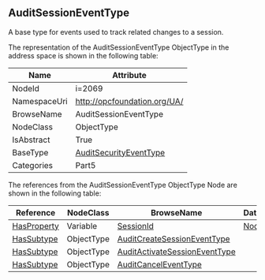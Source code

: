 <!-- objecttype -->
## AuditSessionEventType
A base type for events used to track related changes to a session.  
<!-- end of text -->
The representation of the AuditSessionEventType ObjectType in the address space is shown in the following table:  

|Name|Attribute|
|---|---|
|NodeId|i=2069|
|NamespaceUri|http://opcfoundation.org/UA/|
|BrowseName|AuditSessionEventType|
|NodeClass|ObjectType|
|IsAbstract|True|
|BaseType|[AuditSecurityEventType](../../../Part5/ObjectTypes/AuditSecurityEventType/readme.md)|
|Categories|Part5|

The references from the AuditSessionEventType ObjectType Node are shown in the following table:  

|Reference|NodeClass|BrowseName|DataType|TypeDefinition|ModellingRule|
|---|---|---|---|---|---|
|[HasProperty](../../../Part3/ReferenceTypes/HasProperty/readme.md)|Variable|[SessionId](#SessionId)|[NodeId](../../../Part3/DataTypes/NodeId/readme.md)|[PropertyType](../../Part5/VariableTypes/PropertyType/readme.md)|[Mandatory](../../Objects/Mandatory/readme.md)|
|[HasSubtype](../../../Part3/ReferenceTypes/HasSubtype/readme.md)|ObjectType|[AuditCreateSessionEventType](#AuditCreateSessionEventType)||||
|[HasSubtype](../../../Part3/ReferenceTypes/HasSubtype/readme.md)|ObjectType|[AuditActivateSessionEventType](#AuditActivateSessionEventType)||||
|[HasSubtype](../../../Part3/ReferenceTypes/HasSubtype/readme.md)|ObjectType|[AuditCancelEventType](#AuditCancelEventType)||||


